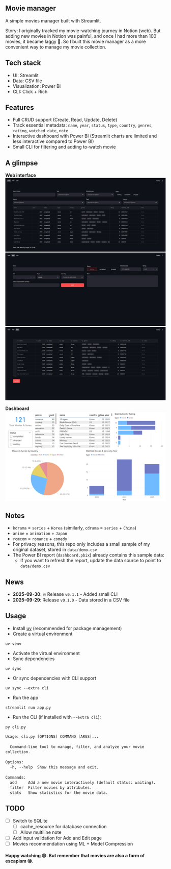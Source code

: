 ## Movie manager
A simple movies manager built with Streamlit.

Story: I originally tracked my movie-watching journey in Notion (web). But adding new movies in Notion was painful, and once I had more than 100 movies, it became laggy 🙂.
So I built this movie manager as a more convenient way to manage my movie collection.

## Tech stack
- UI: Streamlit
- Data: CSV file 
- Visualization: Power BI
- CLI: Click + Rich

## Features
- Full CRUD support (Create, Read, Update, Delete)
- Track essential metadata: `name`, `year`, `status`, `type`, `country`, `genres`, `rating`, `watched_date`, `note`
- Interactive dashboard with Power BI (Streamlit charts are limited and less interactive compared to Power BI)
- Small CLI for filtering and adding to-watch movie

## A glimpse
**Web interface**
![](/images/data.png)
![](/images/add.png)
![](/images/edit.png)

**Dashboard**
![](/images/dashboard.png)

## Notes
- `kdrama` = `series` + `Korea` (similarly, `cdrama` = `series` + `China`)
- `anime` = `animation` + `Japan`
- `romcom` = `romance` + `comedy`
- For privacy reasons, this repo only includes a small sample of my original dataset, stored in `data/demo.csv`
- The Power BI report (`dashboard.pbix`) already contains this sample data:
    - If you want to refresh the report, update the data source to point to `data/demo.csv`

## News
- **2025-09-30**: 🔥 Release `v0.1.1` - Added small CLI
- **2025-09-29**: Release `v0.1.0` - Data stored in a CSV file

## Usage
- Install [uv](https://docs.astral.sh/uv/) (recommended for package management)
- Create a virtual environment
```
uv venv
```
- Activate the virtual environment
- Sync dependencies
```
uv sync
```
- Or sync dependencies with CLI support
```
uv sync --extra cli
```
- Run the app
```
streamlit run app.py
```
- Run the CLI (if installed with `--extra cli`):
```
py cli.py
```
```
Usage: cli.py [OPTIONS] COMMAND [ARGS]...

  Command-line tool to manage, filter, and analyze your movie collection.

Options:
  -h, --help  Show this message and exit.

Commands:
  add     Add a new movie interactively (default status: waiting).
  filter  Filter movies by attributes.
  stats   Show statistics for the movie data.
```

## TODO
- [ ] Switch to SQLite
    - [ ] cache_resource for database connection
    - [ ] Allow multiline note
- [ ] Add input validation for Add and Edit page
- [ ] Movies recommendation using ML + Model Compression

#### Happy watching 😄. But remember that movies are also a form of escapism 😢.